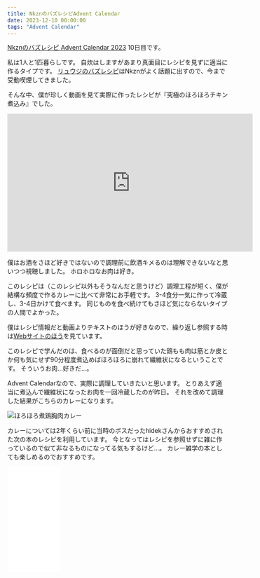 ```yaml
---
title: NkznのバズレシピAdvent Calendar
date: 2023-12-10 00:00:00
tags: "Advent Calendar"
---
```


[Nkznのバズレシピ Advent Calendar 2023](https://adventar.org/calendars/8978) 10日目です。

私は1人と1匹暮らしです。
自炊はしますがあまり真面目にレシピを見ずに適当に作るタイプです。
[リュウジのバズレシピ](https://www.youtube.com/@ryuji825)はNkznがよく話題に出すので、今まで受動喫煙してきました。

そんな中、僕が珍しく動画を見て実際に作ったレシピが『究極のほろほろチキン煮込み』でした。

<iframe width="560" height="315" src="https://www.youtube.com/embed/aMUFg4cbOvo?si=rQpj1jnUT8IkU0v7" title="YouTube video player" frameborder="0" allow="accelerometer; autoplay; clipboard-write; encrypted-media; gyroscope; picture-in-picture; web-share" allowfullscreen></iframe>

僕はお酒をさほど好きではないので調理前に飲酒キメるのは理解できないなと思いつつ視聴しました。
ホロホロなお肉は好き。

このレシピは（このレシピ以外もそうなんだと思うけど）調理工程が短く、僕が結構な頻度で作るカレーに比べて非常にお手軽です。
3-4食分一気に作って冷蔵し、3-4日かけて食べます。
同じものを食べ続けてもさほど気にならないタイプの人間でよかった。

僕はレシピ情報だと動画よりテキストのほうが好きなので、繰り返し参照する時は[Webサイトのほう](https://bazurecipe.com/2023/09/13/%E3%83%9B%E3%83%AD%E3%83%9B%E3%83%AD%E3%83%81%E3%82%AD%E3%83%B3%E3%81%AE%E3%83%88%E3%83%9E%E3%83%88%E7%85%AE%E8%BE%BC%E3%81%BF/)を見ています。

このレシピで学んだのは、食べるのが面倒だと思っていた鶏もも肉は筋とか皮とか何も気にせず90分程度煮込めばほろほろに崩れて繊維状になるということです。
そういうお肉…好きだ…。

Advent Calendarなので、実際に調理していきたいと思います。
とりあえず適当に煮込んで繊維状になったお肉を一回冷蔵したのが昨日。
それを改めて調理した結果がこちらのカレーになります。

![ほろほろ煮鶏胸肉カレー](/images/2023-12-10-nkzn-advent-calendar/curry.jpg)

カレーについては2年くらい前に当時のボスだったhidekさんからおすすめされた次の本のレシピを利用しています。
今となってはレシピを参照せずに雑に作っているので似て非なるものになってる気もするけど…。
カレー雑学の本としても楽しめるのでおすすめです。

<iframe sandbox="allow-popups allow-scripts allow-modals allow-forms allow-same-origin" style="width:120px;height:240px;" marginwidth="0" marginheight="0" scrolling="no" frameborder="0" src="//rcm-fe.amazon-adsystem.com/e/cm?lt1=_blank&bc1=000000&IS2=1&bg1=FFFFFF&fc1=000000&lc1=0000FF&t=vvakame-22&language=ja_JP&o=9&p=8&l=as4&m=amazon&f=ifr&ref=as_ss_li_til&asins=B08B5NFT8D&linkId=cb3543db88cb901b562ed085516b3648"></iframe>
